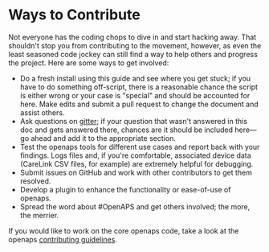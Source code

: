 # Ways to Contribute

Not everyone has the coding chops to dive in and start hacking away. That shouldn't stop you from contributing to the movement, however, as even the least seasoned code jockey can still find a way to help others and progress the project. Here are some ways to get involved:

* Do a fresh install using this guide and see where you get stuck; if you have to do something off-script, there is a reasonable chance the script is either wrong or your case is "special" and should be accounted for here. Make edits and submit a pull request to change the document and assist others.
* Ask questions on [gitter]( https://gitter.im/nightscout/intend-to-bolus); if your question that wasn't answered in this doc and gets answered there, chances are it should be included here—go ahead and add it to the appropriate section.
* Test the openaps tools for different use cases and report back with your findings. Logs files and, if you're comfortable, associated device data (CareLink CSV files, for example) are extremely helpful for debugging.
* Submit issues on GitHub and work with other contributors to get them resolved.
* Develop a plugin to enhance the functionality or ease-of-use of openaps.
* Spread the word about #OpenAPS and get others involved; the more, the merrier.

If you would like to work on the core openaps code, take a look at the openaps [contributing guidelines](https://github.com/openaps/openaps/blob/master/CONTRIBUTING.md).